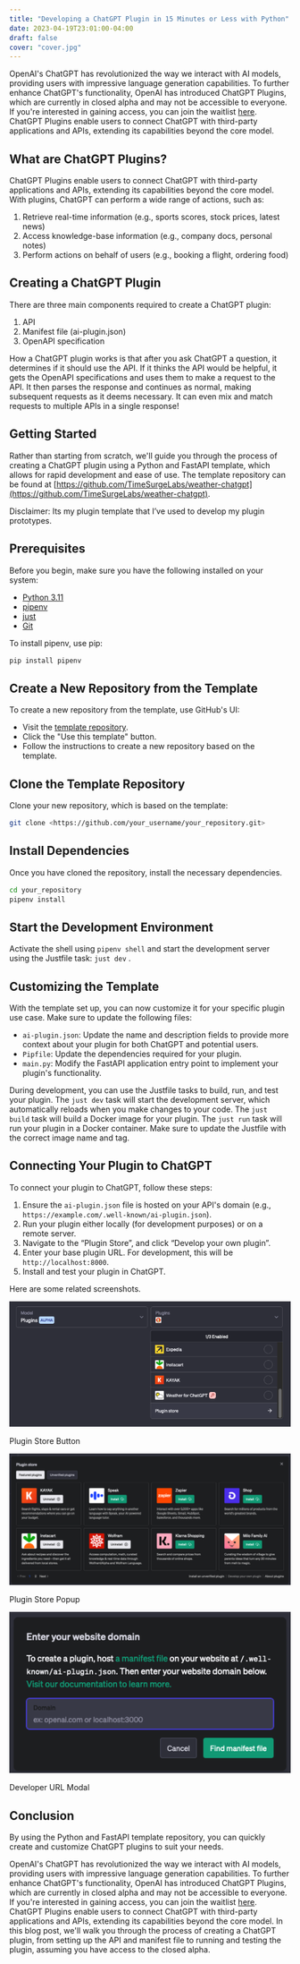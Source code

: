 ```yaml
---
title: "Developing a ChatGPT Plugin in 15 Minutes or Less with Python"
date: 2023-04-19T23:01:00-04:00
draft: false
cover: "cover.jpg"
---
```

OpenAI's ChatGPT has revolutionized the way we interact with AI models, providing users with impressive language generation capabilities. To further enhance ChatGPT's functionality, OpenAI has introduced ChatGPT Plugins, which are currently in closed alpha and may not be accessible to everyone. If you're interested in gaining access, you can join the waitlist [here](https://openai.com/waitlist/plugins). ChatGPT Plugins enable users to connect ChatGPT with third-party applications and APIs, extending its capabilities beyond the core model. 

## What are ChatGPT Plugins?

ChatGPT Plugins enable users to connect ChatGPT with third-party applications and APIs, extending its capabilities beyond the core model. With plugins, ChatGPT can perform a wide range of actions, such as:

1. Retrieve real-time information (e.g., sports scores, stock prices, latest news)
2. Access knowledge-base information (e.g., company docs, personal notes)
3. Perform actions on behalf of users (e.g., booking a flight, ordering food)

## Creating a ChatGPT Plugin

There are three main components required to create a ChatGPT plugin:

1. API
2. Manifest file (ai-plugin.json)
3. OpenAPI specification

How a ChatGPT plugin works is that after you ask ChatGPT a question, it determines if it should use the API. If it thinks the API would be helpful, it gets the OpenAPI specifications and uses them to make a request to the API. It then parses the response and continues as normal, making subsequent requests as it deems necessary. It can even mix and match requests to multiple APIs in a single response!

## Getting Started

Rather than starting from scratch, we'll guide you through the process of creating a ChatGPT plugin using a Python and FastAPI template, which allows for rapid development and ease of use. The template repository can be found at [https://github.com/TimeSurgeLabs/weather-chatgpt](https://github.com/TimeSurgeLabs/weather-chatgpt).

Disclaimer: Its my plugin template that I’ve used to develop my plugin prototypes.

## Prerequisites

Before you begin, make sure you have the following installed on your system:

* [Python 3.11](https://www.python.org/downloads/)
* [pipenv](https://pipenv.pypa.io/en/latest/)
* [just](https://just.systems/man/en/chapter_5.html)
* [Git](https://git-scm.com/downloads)

To install pipenv, use pip:

```bash
pip install pipenv
```

## Create a New Repository from the Template

To create a new repository from the template, use GitHub's UI:

* Visit the [template repository](https://github.com/TimeSurgeLabs/weather-chatgpt).
* Click the "Use this template" button.
* Follow the instructions to create a new repository based on the template.

## Clone the Template Repository

Clone your new repository, which is based on the template:

```bash
git clone <https://github.com/your_username/your_repository.git>

```

## Install Dependencies

Once you have cloned the repository, install the necessary dependencies.

```bash
cd your_repository
pipenv install
```

## Start the Development Environment

Activate the shell using `pipenv shell` and start the development server using the Justfile task: `just dev` .

## Customizing the Template

With the template set up, you can now customize it for your specific plugin use case. Make sure to update the following files:

* `ai-plugin.json`: Update the name and description fields to provide more context about your plugin for both ChatGPT and potential users.
* `Pipfile`: Update the dependencies required for your plugin.
* `main.py`: Modify the FastAPI application entry point to implement your plugin's functionality.

During development, you can use the Justfile tasks to build, run, and test your plugin. The `just dev` task will start the development server, which automatically reloads when you make changes to your code. The `just build` task will build a Docker image for your plugin. The `just run` task will run your plugin in a Docker container. Make sure to update the Justfile with the correct image name and tag.

## Connecting Your Plugin to ChatGPT

To connect your plugin to ChatGPT, follow these steps:

1. Ensure the `ai-plugin.json` file is hosted on your API's domain (e.g., `https://example.com/.well-known/ai-plugin.json`).
2. Run your plugin either locally (for development purposes) or on a remote server.
3. Navigate to the “Plugin Store”, and click “Develop your own plugin”.
4. Enter your base plugin URL. For development, this will be `http://localhost:8000`.
5. Install and test your plugin in ChatGPT.

Here are some related screenshots.

![Plugin Store Button](pluginSelection.png)

Plugin Store Button

![Plugin Store Popup](pluginStore.png)

Plugin Store Popup

![Developer URL Modal](urlModal.png)

Developer URL Modal

## Conclusion

By using the Python and FastAPI template repository, you can quickly create and customize ChatGPT plugins to suit your needs.

OpenAI's ChatGPT has revolutionized the way we interact with AI models, providing users with impressive language generation capabilities. To further enhance ChatGPT's functionality, OpenAI has introduced ChatGPT Plugins, which are currently in closed alpha and may not be accessible to everyone. If you're interested in gaining access, you can join the waitlist [here](https://openai.com/waitlist/plugins). ChatGPT Plugins enable users to connect ChatGPT with third-party applications and APIs, extending its capabilities beyond the core model. In this blog post, we'll walk you through the process of creating a ChatGPT plugin, from setting up the API and manifest file to running and testing the plugin, assuming you have access to the closed alpha.
